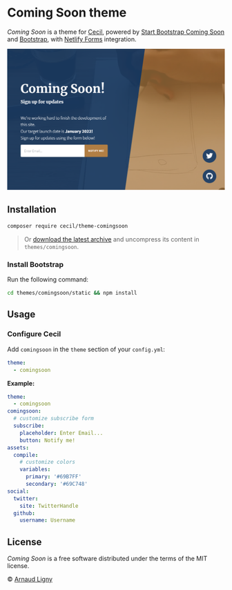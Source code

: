 # Coming Soon theme

_Coming Soon_ is a theme for [Cecil](https://cecil.app), powered by [Start Bootstrap Coming Soon](https://github.com/StartBootstrap/startbootstrap-coming-soon) and [Bootstrap](https://getbootstrap.com), with [Netlify Forms](https://www.netlify.com/products/forms/) integration.

[![Coming Soon preview](docs/screenshot.png)](https://cecilapp.github.io/theme-comingsoon/)

## Installation

```bash
composer require cecil/theme-comingsoon
```

> Or [download the latest archive](https://github.com/Cecilapp/theme-comingsoon/releases/latest/) and uncompress its content in `themes/comingsoon`.

### Install Bootstrap

Run the following command:

```bash
cd themes/comingsoon/static && npm install
```

## Usage

### Configure Cecil

Add `comingsoon` in the `theme` section of your `config.yml`:

```yaml
theme:
  - comingsoon
```

**Example:**

```yaml
theme:
  - comingsoon
comingsoon:
  # customize subscribe form
  subscribe:
    placeholder: Enter Email...
    button: Notify me!
assets:
  compile:
    # customize colors
    variables:
      primary: '#69B7FF'
      secondary: '#69C748'
social:
  twitter:
    site: TwitterHandle
  github:
    username: Username
```

## License

_Coming Soon_ is a free software distributed under the terms of the MIT license.

© [Arnaud Ligny](https://arnaudligny.fr)
